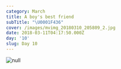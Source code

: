 ```yaml
---
category: March
title: A boy's best friend
subTitle: "\U0001F436"
cover: /images/mvimg_20180310_205809_2.jpg
date: 2018-03-11T04:17:50.000Z
day: '10'
slug: Day 10
---
```

![null](/images/mvimg_20180310_205809_2.jpg)
